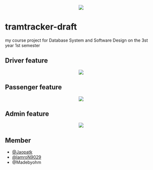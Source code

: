 <div align="center">
  <img src="https://user-images.githubusercontent.com/57668330/151874102-e0c18c1a-6993-48bd-aa4d-ca03b14cb8ab.JPG">
</div>

# tramtracker-draft
my course project for Database System and Software Design on the 3st year 1st semester

## Driver feature
<div align="center">
  <img src="https://user-images.githubusercontent.com/57668330/151872798-d87b7c9a-bf83-4d98-9d8b-c208887c674c.JPG">
</div>

## Passenger feature
<div align="center">
  <img src="https://user-images.githubusercontent.com/57668330/151872832-47a5f40c-ba39-49ad-86a1-36cbd8739810.JPG">
</div>

## Admin feature
<div align="center">
  <img src="https://user-images.githubusercontent.com/57668330/151874023-07a0d7ba-7c55-41e5-bb65-6033896fbb9d.JPG">
</div>

## Member
- [@Jaopatk](https://github.com/Jaopatk)
- [@lamroN9029](https://github.com/lamroN9029)
- @Madebyohm
